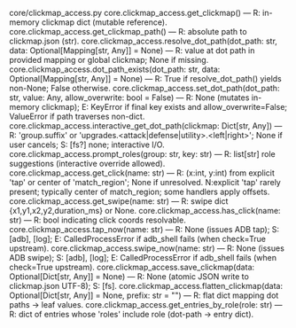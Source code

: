 
core/clickmap_access.py
core.clickmap_access.get_clickmap() — R: in-memory clickmap dict (mutable reference).
core.clickmap_access.get_clickmap_path() — R: absolute path to clickmap.json (str).
core.clickmap_access.resolve_dot_path(dot_path: str, data: Optional[Mapping[str, Any]] = None) — R: value at dot path in provided mapping or global clickmap; None if missing.
core.clickmap_access.dot_path_exists(dot_path: str, data: Optional[Mapping[str, Any]] = None) — R: True if resolve_dot_path() yields non-None; False otherwise.
core.clickmap_access.set_dot_path(dot_path: str, value: Any, allow_overwrite: bool = False) — R: None (mutates in-memory clickmap); E: KeyError if final key exists and allow_overwrite=False; ValueError if path traverses non-dict.
core.clickmap_access.interactive_get_dot_path(clickmap: Dict[str, Any]) — R: 'group.suffix' or 'upgrades.<attack|defense|utility>.<left|right>'; None if user cancels; S: [fs?] none; interactive I/O.
core.clickmap_access.prompt_roles(group: str, key: str) — R: list[str] role suggestions (interactive override allowed).
core.clickmap_access.get_click(name: str) — R: (x:int, y:int) from explicit 'tap' or center of 'match_region'; None if unresolved. N:explicit 'tap' rarely present; typically center of match_region; some handlers apply offsets.
core.clickmap_access.get_swipe(name: str) — R: swipe dict {x1,y1,x2,y2,duration_ms} or None.
core.clickmap_access.has_click(name: str) — R: bool indicating click coords resolvable.
core.clickmap_access.tap_now(name: str) — R: None (issues ADB tap); S: [adb], [log]; E: CalledProcessError if adb_shell fails (when check=True upstream).
core.clickmap_access.swipe_now(name: str) — R: None (issues ADB swipe); S: [adb], [log]; E: CalledProcessError if adb_shell fails (when check=True upstream).
core.clickmap_access.save_clickmap(data: Optional[Dict[str, Any]] = None) — R: None (atomic JSON write to clickmap.json UTF-8); S: [fs].
core.clickmap_access.flatten_clickmap(data: Optional[Dict[str, Any]] = None, prefix: str = "") — R: flat dict mapping dot paths → leaf values.
core.clickmap_access.get_entries_by_role(role: str) — R: dict of entries whose 'roles' include role (dot-path → entry dict).
